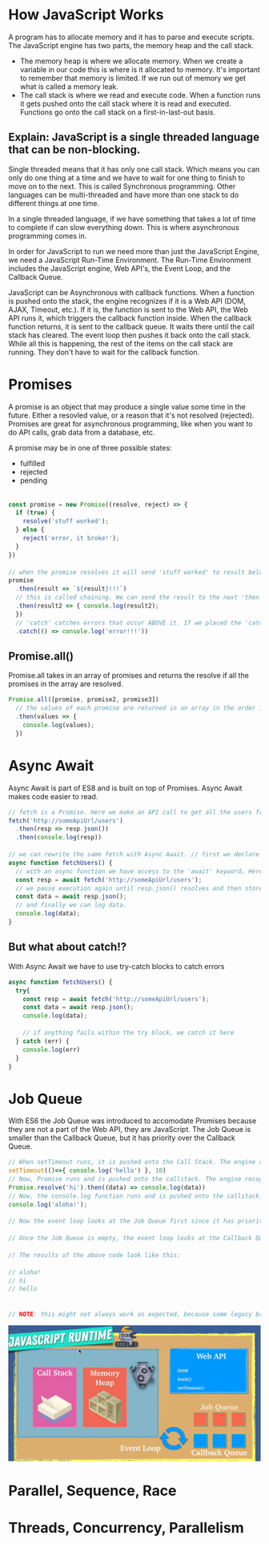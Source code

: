 # How JavaScript Works
A program has to allocate memory and it has to parse and execute scripts. The JavaScript engine has two parts, the memory heap and the call stack. 
* The memory heap is where we allocate memory. When we create a variable in our code this is where is it allocated to memory. It's important to remember that memory is limited. If we run out of memory we get what is called a memory leak. 
* The call stack is where we read and execute code. When a function runs it gets pushed onto the call stack where it is read and executed. Functions go onto the call stack on a first-in-last-out basis.

## Explain: JavaScript is a single threaded language that can be non-blocking.
Single threaded means that it has only one call stack. Which means you can only do one thing at a time and we have to wait for one thing to finish to move on to the next. This is called Synchronous programming. Other languages can be multi-threaded and have more than one stack to do different things at one time. 

In a single threaded language, if we have something that takes a lot of time to complete if can slow everything down. This is where asynchronous programming comes in.

In order for JavaScript to run we need more than just the JavaScript Engine, we need a JavaScript Run-Time Environment. The Run-Time Environment includes the JavaScript engine, Web API's, the Event Loop, and the Callback Queue.

JavaScript can be Asynchronous with callback functions. When a function is pushed onto the stack, the engine recognizes if it is a Web API (DOM, AJAX, Timeout, etc.). If it is, the function is sent to the Web API, the Web API runs it, which triggers the callback function inside. When the callback function returns, it is sent to the callback queue. It waits there until the call stack has cleared. The event loop then pushes it back onto the call stack. While all this is happening, the rest of the items on the call stack are running. They don't have to wait for the callback function. 

# Promises
A promise is an object that may produce a single value some time in the future. Either a resovled value, or a reason that it's not resolved (rejected). Promises are great for asynchronous programming, like when you want to do API calls, grab data from a database, etc.

A promise may be in one of three possible states:
* fulfilled
* rejected
* pending

```js

const promise = new Promise((resolve, reject) => {
  if (true) {
    resolve('stuff worked');
  } else {
    reject('error, it broke!');
  }
})

// when the promise resolves it will send 'stuff worked' to result below
promise
  .then(result => `${result}!!!`)
  // this is called chaining. We can send the result to the next 'then'
  .then(result2 => { console.log(result2); 
  })
  // 'catch' catches errors that occur ABOVE it. If we placed the 'catch' statment between the two 'then' statement, only an error in the first 'then' statement would be caught. 
  .catch(() => console.log('error!!!'))
```

## Promise.all()
Promise.all takes in an array of promises and returns the resolve if all the promises in the array are resolved.
```js
Promise.all([promise, promise2, promise3])
  // the values of each promise are returned in an array in the order in which they ran.
  .then(values => {
    console.log(values);
  })

```

# Async Await
Async Await is part of ES8 and is built on top of Promises. Async Await makes code easier to read.

```js
// fetch is a Promise. Here we make an API call to get all the users from somewhere. 
fetch('http://someApiUrl/users')
  .then(resp => resp.json())
  .then(console.log(resp))

// we can rewrite the same fetch with Async Await. // first we declare a function as async. It let's JS know that this function will return a promise
async function fetchUsers() {
  // with an async function we have access to the 'await' keyword. Here, the 'await' keyword pauses the fetchUsers function execution until fetch resolves and returns a value. That value is then stored in the resp variable.
  const resp = await fetch('http://someApiUrl/users');
  // we pause execution again until resp.json() resolves and then store that value in data.
  const data = await resp.json();
  // and finally we can log data.
  console.log(data);
}
```

## But what about catch!?
With Async Await we have to use try-catch blocks to catch errors
```js
async function fetchUsers() {
  try{
    const resp = await fetch('http://someApiUrl/users');
    const data = await resp.json();
    console.log(data);

    // if anything fails within the try block, we catch it here
  } catch (err) {
    console.log(err)
  }
}
```

# Job Queue
With ES6 the Job Queue was introduced to accomodate Promises because they are not a part of the Web API, they are JavaScript. The Job Queue is smaller than the Callback Queue, but it has priority over the Callback Queue.

```js
// When setTimeout runs, it is pushed onto the Call Stack. The engine recognizes that it is a Web API, pops it off the stack, and sends it to the Web API. The Web API executes setTimeout and sends the callback function to the Callback Queue. Meanwhile, we have moved onto the next line.
setTimeout(()=>{ console.log('hello') }, 10)
// Now, Promise runs and is pushed onto the callstack. The engine recognizes that it's a Promise, pops it off the stack and sends it to the job queue. Once the Promise resolves it returns console.log. Meanwhile, we have moved onto the next line. 
Promise.resolve('hi').then((data) => console.log(data))
// Now, the console.log function runs and is pushed onto the callstack. There are no other functions to run and it is not a Web API or a Promise, so, console.log is executed and poppoed off the call stack. 
console.log('aloha!');

// Now the event loop looks at the Job Queue first since it has priority over the Callback Queue. It pushed the first item, in this case the resolved promise onto the callstack and it executes.

// Once the Job Queue is empty, the event loop looks at the Callback Queue and pushes the next item onto the Callstack and executes until the Callback Queue is empty.

// The results of the above code look like this:

// aloha!
// hi
// hello


// NOTE: this might not always work as expected, because some legacy browsers might not have the job queue
```

![alt text](../image.png "The JavaScript Runtime")

# Parallel, Sequence, Race


# Threads, Concurrency, Parallelism